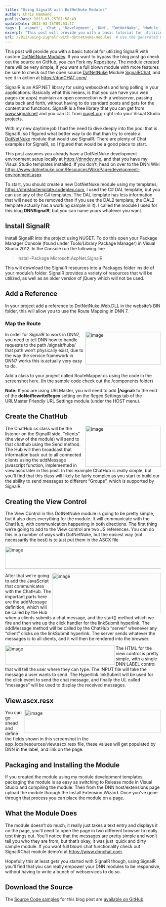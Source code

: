 ```yaml
---
title: "Using SignalR with DotNetNuke Modules"
author: Chris Hammond
publishDate: 2013-03-25T01:58:49
updateDate: 2013-03-25T09:53:47
tags: [ 'aspnet', 'Chat', 'Development', 'DNN', 'DotNetNuke', 'Module', 'Module Development', 'SignalR' ]
excerpt: "This post will provide you with a basic tutorial for utilizing SignalR with custom DotNetNuke Modules. If you want to bypass the blog post go check out the source on GitHub, you can Fork my Repository. The module created here will be very simple, if you want a full blown module with more features be sure to check out the open source DotNetNuke Module SignalRChat, and see it in action at https://dnnCHAT.com/   SignalR is an ASP.NET library for using websockets and long polling in your applications. Basically what this means, is that you can have your web pages (or apps) maintain an open connection with a webserver, passing data back and forth, without having to do standard posts and gets for the content and functions. SignalR is a free library that you can get from www.signalr.net and you can DL from nuget.org right into your Visual Studio projects. "
url: /2013/using-signalr-with-dotnetnuke-modules  # Use the generated URL with year
---
```

<p>This post will provide you with a basic tutorial for utilizing SignalR with custom <a href="https://www.christoc.com/projects" target="_blank">DotNetNuke Modules</a>. If you want to bypass the blog post go check out the source on GitHub, you can <a href="https://github.com/ChrisHammond/DNN-SignalR" target="_blank">Fork my Repository</a>. The module created here will be very simple, if you want a full blown module with more features be sure to check out the open source <a href="https://www.christoc.com/dotnetnuke" target="_blank">DotNetNuke</a> Module <a href="https://signalrchat.codeplex.com" target="_blank">SignalRChat</a>, and see it in action at <a href="https://dnnCHAT.com/">https://dnnCHAT.com/</a> </p>  <p>SignalR is an ASP.NET library for using websockets and long polling in your applications. Basically what this means, is that you can have your web pages (or apps) maintain an open connection with a webserver, passing data back and forth, without having to do standard posts and gets for the content and functions. SignalR is a free library that you can get from <a href="https://www.signalr.net">www.signalr.net</a> and you can DL from <a href="https://www.nuget.org">nuget.org</a> right into your Visual Studio projects.</p>  <p>With my new daytime job I had the need to dive deeply into the pool that is SignalR, so I figured what better way to do that than try to create a <a href="https://www.dotnetnuke.com" target="_blank">DotNetNuke</a> module that would use SignalR. There are plenty of Chat examples for SignalR, so I figured that would be a good place to start.</p>  <p>This post assumes you already have a DotNetNuke development environment setup locally at <a href="https://dnndev.me">https://dnndev.me</a>, and that you have my Visual Studio templates installed. If you don’t, head on over to the DNN Wiki <a title="https://www.dotnetnuke.com/Resources/Wiki/Page/development-environment.aspx" href="https://www.dotnetnuke.com/Resources/Wiki/Page/development-environment.aspx">https://www.dotnetnuke.com/Resources/Wiki/Page/development-environment.aspx</a></p>  <p>To start, you should create a new DotNetNuke module using my templates, <a href="https://christoctemplate.codeplex.com">https://christoctemplate.codeplex.com</a>, I used the C# DAL template, but you can use any of the C# templates. The DAL template has less information that will need to be removed than if you use the DAL2 template, the DAL2 template actually has a working sample in it). I called the module I used for this blog <strong>DNNSignalR</strong>, but you can name yours whatever you want. </p>  <h2>Install SignalR</h2>  <p>Install SignalR into the project using NUGET. To do this open your Package Manager Console (found under Tools/Library Package Manager) in Visual Studio 2012. In the Console run the following line</p>  <blockquote>   <p>Install-Package Microsoft.AspNet.SignalR</p> </blockquote>  <p>This will download the SignalR resources into a Packages folder inside of your module’s folder. SignalR provides a variety of resources that will be utilized, as well as an older version of jQuery which will not be used.</p>  <h2>Add a Reference</h2>  <p>In your project add a reference to DotNetNuke.Web.DLL in the website’s BIN folder, this will allow you to use the Route Mapping in DNN 7.</p>  <h3>Map the Route</h3>  <p><a href="https://www.chrishammond.com/portals/0/publishthumbnails/windows-live-writer/using-signalr-with-dotnetnuke-modules_11bd5/image_2.png" rel="lightbox[thispost]"><img title="image" style="float: right; display: inline; background-image: none;" border="0" alt="image" align="right" src="https://www.chrishammond.com/Portals/0/PublishThumbnails/Windows-Live-Writer/Using-SignalR-with-DotNetNuke-Modules_11BD5/image_thumb.png" width="244" height="106" /></a>In order for SignalR to work in DNN7, you need to tell DNN how to handle requests to the path /signalr/hubs/ that path won’t physically exist, due to the way the service framework in DNN7 works this is actually very easy to do. </p>  <p>Add a class to your project called RouteMapper.cs using the code in the screenshot here. (In the sample code check out the /components folder)</p>  <p><strong>Note:</strong> If you are using URLMaster, you will need to add <strong>|/signalr </strong>to the end of the <strong>doNotRewriteRegex </strong>setting on the Regex Settings tab of the URLMaster Friendly URL Settings module (under the HOST menu).</p>  <h2>Create the ChatHub</h2>  <p><a href="https://www.chrishammond.com/Portals/0/PublishThumbnails/Windows-Live-Writer/Using-SignalR-with-DotNetNuke-Modules_11BD5/image_4.png" rel="lightbox[thispost]"><img title="image" style="float: right; display: inline; background-image: none;" border="0" alt="image" align="right" src="https://www.chrishammond.com/Portals/0/PublishThumbnails/Windows-Live-Writer/Using-SignalR-with-DotNetNuke-Modules_11BD5/image_thumb_1.png" width="244" height="133" /></a>The ChatHub.cs class will be the listener on the SignalR side, “clients” (the view of the module) will send to that chathub using the Send method. The Hub will then broadcast that information back out to all connected clients using the addMessage javascript function, implemented in view.ascx later in this post. In this example ChatHub is really simple, but you’ll find that this class will likely be fairly complex as you start to build our the ability to send messages to different “Groups”, which is supported by SignalR.</p>  <h2>Creating the View Control</h2>  <p>The View Control in this DotNetNuke module is going to be pretty simple, but it also does everything for the module. It will communicate with the ChatHub, with communication happening in both directions. The first thing we’re going to add to the View control are two JS references. You can do this in a number of ways with DotNetNuke, but the easiest way (not necessarily the best) is to just put them in the ASCX file </p>  <p><a href="https://www.chrishammond.com/Portals/0/PublishThumbnails/Windows-Live-Writer/Using-SignalR-with-DotNetNuke-Modules_11BD5/image_12.png" rel="lightbox[thispost]"><img title="image" style="display: inline; background-image: none;" border="0" alt="image" src="https://www.chrishammond.com/Portals/0/PublishThumbnails/Windows-Live-Writer/Using-SignalR-with-DotNetNuke-Modules_11BD5/image_thumb_5.png" width="601" height="71" /></a></p>  <p><a href="https://www.chrishammond.com/Portals/0/PublishThumbnails/Windows-Live-Writer/Using-SignalR-with-DotNetNuke-Modules_11BD5/image_8.png" rel="lightbox[thispost]"><img title="image" style="float: right; display: inline; background-image: none;" border="0" alt="image" align="right" src="https://www.chrishammond.com/Portals/0/PublishThumbnails/Windows-Live-Writer/Using-SignalR-with-DotNetNuke-Modules_11BD5/image_thumb_3.png" width="352" height="130" /></a>After that we’re going to add the JavaScript that communicates with the ChatHub. The important parts here are the addMessage definition, which will be called by the Hub when a clients submits a chat message, and the start() method which we fire and then wire up the click handler for the linkSubmit hyperlink. The addMessage method will be called by the ChatHub “server” whenever any “client” clicks on the linkSubmit hyperlink. The server sends whatever the messages is to all clients, and it will then be rendered into the browser.</p>  <p><a href="https://www.chrishammond.com/Portals/0/PublishThumbnails/Windows-Live-Writer/Using-SignalR-with-DotNetNuke-Modules_11BD5/image_10.png" rel="lightbox[thispost]"><img title="image" style="float: left; display: inline; background-image: none;" border="0" alt="image" align="left" src="https://www.chrishammond.com/Portals/0/PublishThumbnails/Windows-Live-Writer/Using-SignalR-with-DotNetNuke-Modules_11BD5/image_thumb_4.png" width="355" height="61" /></a>The HTML for the view control is pretty simple, with a single DNN:LABEL control that will tell the user where they can type. The INPUT file will take the message a user wants to send. The Hyperlink linkSubmit will be used for the click event to send the chat message, and finally the UL called “messages” will be used to display the received messages.</p>  <h2>View.ascx.resx</h2>  <p><a href="https://www.chrishammond.com/Portals/0/PublishThumbnails/Windows-Live-Writer/Using-SignalR-with-DotNetNuke-Modules_11BD5/image_16.png" rel="lightbox[thispost]"><img title="image" style="float: right; display: inline; background-image: none;" border="0" alt="image" align="right" src="https://www.chrishammond.com/Portals/0/PublishThumbnails/Windows-Live-Writer/Using-SignalR-with-DotNetNuke-Modules_11BD5/image_thumb_7.png" width="441" height="75" /></a>You can go ahead and define the fields shown in this screenshot in the app_localresources/view.ascx.resx file, these values will get populated by DNN in the label, and link on the page. </p>  <h2>Packaging and Installing the Module</h2>  <p>If you created the module using my module development templates, packaging the module is as easy as switching to Release mode in Visual Studio and compiling the module. Then from the DNN host/extensions page upload the module through the Install Extension Wizard. Once you’ve gone through that process you can place the module on a page.</p>  <h2>What the Module Does</h2>  <p>The module doesn’t do much, it really just takes a text entry and displays it on the page, you’ll need to open the page in two different browser to really test things out. You’ll notice that the messages are pretty simple and won’t tell you who they are from, but that’s okay, it was just&#160; quick and dirty sample module. If you want full blown chat functionality check out SignalRChat module demo’d at <a href="https://www.dnnchat.com">https://www.dnnchat.com</a>.</p>  <p>Hopefully this at least gets you started with SignalR though, using SignalR you’ll find that you can really empower your DNN modules to be responsive, without having to write a bunch of webservices to do so.</p>  <h2>Download the Source</h2>  <p align="left">The <a href="https://github.com/ChrisHammond/DNN-SignalR" target="_blank">Source Code samples</a> for this blog post are <a href="https://github.com/ChrisHammond/DNN-SignalR" target="_blank">available on GitHub</a></p>
